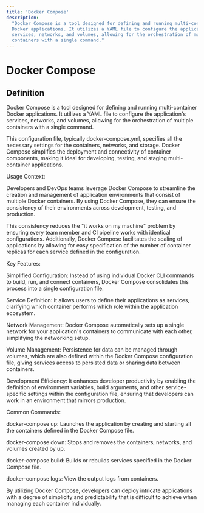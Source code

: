 ```yaml
---
title: 'Docker Compose'
description:
  "Docker Compose is a tool designed for defining and running multi-container
  Docker applications. It utilizes a YAML file to configure the application's
  services, networks, and volumes, allowing for the orchestration of multiple
  containers with a single command."
---
```


# Docker Compose

## Definition

Docker Compose is a tool designed for defining and running multi-container
Docker applications. It utilizes a YAML file to configure the application's
services, networks, and volumes, allowing for the orchestration of multiple
containers with a single command.

This configuration file, typically docker-compose.yml, specifies all the
necessary settings for the containers, networks, and storage. Docker Compose
simplifies the deployment and connectivity of container components, making it
ideal for developing, testing, and staging multi-container applications.

Usage Context:

Developers and DevOps teams leverage Docker Compose to streamline the creation
and management of application environments that consist of multiple Docker
containers. By using Docker Compose, they can ensure the consistency of their
environments across development, testing, and production.

This consistency reduces the "it works on my machine" problem by ensuring every
team member and CI pipeline works with identical configurations. Additionally,
Docker Compose facilitates the scaling of applications by allowing for easy
specification of the number of container replicas for each service defined in
the configuration.

Key Features:

Simplified Configuration: Instead of using individual Docker CLI commands to
build, run, and connect containers, Docker Compose consolidates this process
into a single configuration file.

Service Definition: It allows users to define their applications as services,
clarifying which container performs which role within the application ecosystem.

Network Management: Docker Compose automatically sets up a single network for
your application's containers to communicate with each other, simplifying the
networking setup.

Volume Management: Persistence for data can be managed through volumes, which
are also defined within the Docker Compose configuration file, giving services
access to persisted data or sharing data between containers.

Development Efficiency: It enhances developer productivity by enabling the
definition of environment variables, build arguments, and other service-specific
settings within the configuration file, ensuring that developers can work in an
environment that mirrors production.

Common Commands:

docker-compose up: Launches the application by creating and starting all the
containers defined in the Docker Compose file.

docker-compose down: Stops and removes the containers, networks, and volumes
created by up.

docker-compose build: Builds or rebuilds services specified in the Docker
Compose file.

docker-compose logs: View the output logs from containers.

By utilizing Docker Compose, developers can deploy intricate applications with a
degree of simplicity and predictability that is difficult to achieve when
managing each container individually.
